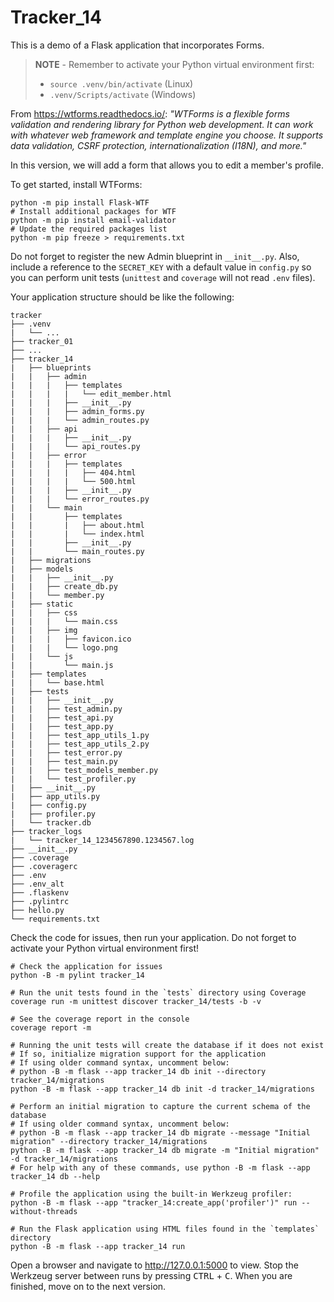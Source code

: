 # Tracker_14

This is a demo of a Flask application that incorporates Forms.

> **NOTE** - Remember to activate your Python virtual environment first:
>
> - `source .venv/bin/activate` (Linux)
> - `.venv/Scripts/activate` (Windows)

From <https://wtforms.readthedocs.io/>: *"WTForms is a flexible forms validation and rendering library for Python web development. It can work with whatever web framework and template engine you choose. It supports data validation, CSRF protection, internationalization (I18N), and more."*

In this version, we will add a form that allows you to edit a member's profile.

To get started, install WTForms:

```shell
python -m pip install Flask-WTF
# Install additional packages for WTF
python -m pip install email-validator
# Update the required packages list
python -m pip freeze > requirements.txt
```

Do not forget to register the new Admin blueprint in `__init__.py`. Also, include a reference to the `SECRET_KEY` with a default value in `config.py` so you can perform unit tests (`unittest` and `coverage` will not read `.env` files). 

Your application structure should be like the following:

```text
tracker
├── .venv
|   └── ...
├── tracker_01
├── ...
├── tracker_14
|   ├── blueprints
|   |   ├── admin
|   |   |   ├── templates
|   |   |   |   └── edit_member.html
|   |   |   ├── __init__.py
|   |   |   ├── admin_forms.py
|   |   |   └── admin_routes.py
|   |   ├── api
|   |   |   ├── __init__.py
|   |   |   └── api_routes.py
|   |   ├── error
|   |   |   ├── templates
|   |   |   |   ├── 404.html
|   |   |   |   └── 500.html
|   |   |   ├── __init__.py
|   |   |   └── error_routes.py
|   |   └── main
|   |       ├── templates
|   |       |   ├── about.html
|   |       |   └── index.html
|   |       ├── __init__.py
|   |       └── main_routes.py
|   ├── migrations
|   ├── models
|   |   ├── __init__.py
|   |   ├── create_db.py
|   |   └── member.py
|   ├── static
|   |   ├── css
|   |   |   └── main.css
|   |   ├── img
|   |   |   ├── favicon.ico
|   |   |   └── logo.png
|   |   └── js
|   |       └── main.js
|   ├── templates
|   |   └── base.html
|   ├── tests
|   |   ├── __init__.py
|   |   ├── test_admin.py
|   |   ├── test_api.py
|   |   ├── test_app.py
|   |   ├── test_app_utils_1.py
|   |   ├── test_app_utils_2.py
|   |   ├── test_error.py
|   |   ├── test_main.py
|   |   ├── test_models_member.py
|   |   └── test_profiler.py
|   ├── __init__.py
|   ├── app_utils.py
|   ├── config.py
|   ├── profiler.py
|   └── tracker.db
├── tracker_logs
|   └── tracker_14_1234567890.1234567.log
├── __init__.py
├── .coverage
├── .coveragerc
├── .env
├── .env_alt
├── .flaskenv
├── .pylintrc
├── hello.py
└── requirements.txt
```

Check the code for issues, then run your application. Do not forget to activate your Python virtual environment first!

```shell
# Check the application for issues
python -B -m pylint tracker_14

# Run the unit tests found in the `tests` directory using Coverage
coverage run -m unittest discover tracker_14/tests -b -v

# See the coverage report in the console
coverage report -m

# Running the unit tests will create the database if it does not exist
# If so, initialize migration support for the application
# If using older command syntax, uncomment below:
# python -B -m flask --app tracker_14 db init --directory tracker_14/migrations
python -B -m flask --app tracker_14 db init -d tracker_14/migrations

# Perform an initial migration to capture the current schema of the database
# If using older command syntax, uncomment below:
# python -B -m flask --app tracker_14 db migrate --message "Initial migration" --directory tracker_14/migrations
python -B -m flask --app tracker_14 db migrate -m "Initial migration" -d tracker_14/migrations
# For help with any of these commands, use python -B -m flask --app tracker_14 db --help

# Profile the application using the built-in Werkzeug profiler:
python -B -m flask --app "tracker_14:create_app('profiler')" run --without-threads

# Run the Flask application using HTML files found in the `templates` directory
python -B -m flask --app tracker_14 run
```

Open a browser and navigate to <http://127.0.0.1:5000> to view. Stop the Werkzeug server between runs by pressing <kbd>CTRL</kbd> +  <kbd>C</kbd>. When you are finished, move on to the next version.
